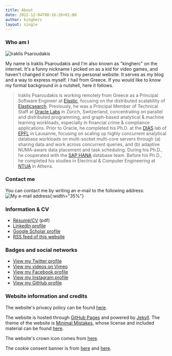 ```yaml
---
title: About
date: 2022-12-04T00:16:26+01:00
author: kingherc
layout: single
---
```


### Who am I

<div class="author__avatar"><img src="/assets/about/profilepic_150.jpg" alt="Iraklis Psaroudakis" itemprop="image"></div>

My name is Iraklis Psaroudakis and I'm also known as "kingherc" on the internet. It's a funny nickname I picked on as a kid for video games, and haven't changed it since! This is my personal website. It serves as my blog and a way to express myself. I hail from Greece. If you would like to know my formal background in a nutshell, here it follows.

> Iraklis Psaroudakis is working remotely from Greece as a Principal Software Engineer at [Elastic](https://www.elastic.co/), focusing on the distributed scalability of [Elasticsearch](https://www.elastic.co/elasticsearch/). Previously, he was a Principal Member of Technical Staff at [Oracle Labs](https://labs.oracle.com/) in Zürich, Switzerland, concentrating on parallel and distributed programming, and graph-based analytical & machine learning workloads, especially in financial crime & compliance applications. Prior to Oracle, he completed his Ph.D. at the [DIAS](http://dias.epfl.ch) lab of [EPFL](http://www.epfl.ch/) in Lausanne, focusing on scaling up highly concurrent analytical database workloads on multi-socket multi-core servers through (a) sharing data and work across concurrent queries, and (b) adaptive NUMA-aware data placement and task scheduling. During his Ph.D., he cooperated with the [SAP HANA](http://scn.sap.com/docs/DOC-26824) database team. Before his Ph.D., he completed his studies in Electrical & Computer Engineering at [NTUA](https://www.ntua.gr/) in Athens.

### Contact me

You can contact me by writing an e-mail to the following address: ![My e-mail address](/assets/about/email.png){:width="35%"}

### Information & CV

  * [Résumé/CV](/assets/about/CV_Iraklis_Psaroudakis_web.pdf) (pdf)
  * [LinkedIn profile](http://www.linkedin.com/in/kingherc)
  * [Google Scholar profile](http://scholar.google.com/citations?user=TUcmoosAAAAJ)
  * [RSS feed of this website](/feed.xml)

### Badges and social networks

  * <a href="http://www.twitter.com/kherc/">View my Twitter profile</a>
  * <a href="http://vimeo.com/kingherc">View my videos on Vimeo</a>
  * <a href="http://www.facebook.com/kingherc/">View my Facebook profile</a>
  * <a href="https://www.instagram.com/kingherc/">View my Instagram profile</a>
  * <a href="https://github.com/kingherc/">View my GitHub profile</a>

### Website information and credits

The website's privacy policy can be found [here](/privacy-policy.html).

The website is hosted through [GitHub Pages](https://pages.github.com/) and powered by [Jekyll](https://jekyllrb.com). The theme of the website is [Minimal Mistakes](https://mademistakes.com/work/minimal-mistakes-jekyll-theme/), whose license and included material can be found [here](https://mmistakes.github.io/minimal-mistakes/docs/license/).

The website's crown icon comes from [here](http://freepsdfiles.net/3d-renders/treasure-chest-with-golden-coins-and-crown/).

The cookie consent banner is from [here](https://littlebigtech.net/posts/setting-up-cookie-compliance-for-google-analytics-on-a-jekyll-site/) and [here](https://stackoverflow.com/a/51833302).